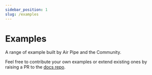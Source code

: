 ```yaml
---
sidebar_position: 1
slug: /examples
---
```


# Examples

A range of example built by Air Pipe and the Community.

Feel free to contribute your own examples or extend existing ones by raising a PR to the [docs repo](https://github.com/AirPipeIO/airpipe-docs).
